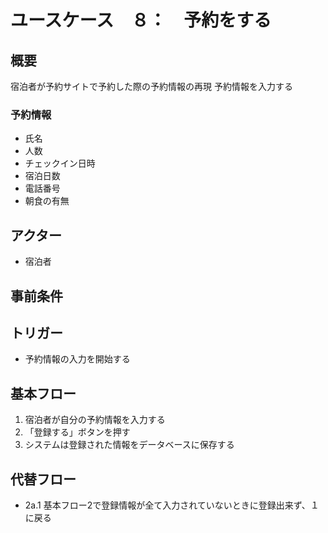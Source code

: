 # ユースケース　８：　予約をする

## 概要
宿泊者が予約サイトで予約した際の予約情報の再現
予約情報を入力する

### 予約情報
- 氏名
- 人数
- チェックイン日時
- 宿泊日数
- 電話番号
- 朝食の有無


## アクター
- 宿泊者

## 事前条件

## トリガー
- 予約情報の入力を開始する

## 基本フロー
1. 宿泊者が自分の予約情報を入力する
2. 「登録する」ボタンを押す
3. システムは登録された情報をデータベースに保存する

## 代替フロー
- 2a.1 基本フロー2で登録情報が全て入力されていないときに登録出来ず、１に戻る